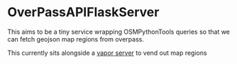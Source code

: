 # OverPassAPIFlaskServer

This aims to be a tiny service wrapping OSMPythonTools queries
so that we can fetch geojson map regions from overpass.

This currently sits alongside a [vapor server](https://github.com/rodericj/WineRegionServer) to vend out 
map regions 
